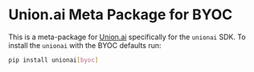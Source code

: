 # Union.ai Meta Package for BYOC

This is a meta-package for [Union.ai](https://www.union.ai/) specifically for the
`unionai` SDK. To install the `unionai` with the BYOC defaults run:

```bash
pip install unionai[byoc]
```
